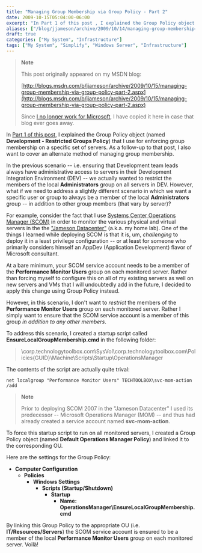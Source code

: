 ```yaml
---
title: "Managing Group Membership via Group Policy - Part 2"
date: 2009-10-15T05:04:00-06:00
excerpt: "In Part 1 of this post , I explained the Group Policy object (named Development - Restricted Groups Policy ) that I use for enforcing group membership on a specific set of servers. As a follow-up to that post, I also want to cover an alternate method..."
aliases: ["/blog/jjameson/archive/2009/10/14/managing-group-membership-via-group-policy-part-2.aspx", "/blog/jjameson/archive/2009/10/15/managing-group-membership-via-group-policy-part-2.aspx"]
draft: true
categories: ["My System", "Infrastructure"]
tags: ["My System", "Simplify", "Windows Server", "Infrastructure"]
---
```


> **Note**
>
> This post originally appeared on my MSDN blog:
>
> [http://blogs.msdn.com/b/jjameson/archive/2009/10/15/managing-group-membership-via-group-policy-part-2.aspx](http://blogs.msdn.com/b/jjameson/archive/2009/10/15/managing-group-membership-via-group-policy-part-2.aspx)
>
> Since
> [I no longer work for Microsoft](/blog/jjameson/2011/09/02/last-day-with-microsoft), I have copied it here in case that
> blog ever goes away.

In
[Part 1 of this post](/blog/jjameson/2009/10/15/managing-group-membership-via-group-policy-part-1), I explained the Group Policy object (named **Development - Restricted Groups Policy**) that I use for enforcing group
membership on a specific set of servers. As a follow-up to that post, I also
want to cover an alternate method of managing group membership.

In the previous scenario -- i.e. ensuring that Development team leads always
have administrative access to servers in their Development Integration Environment
(DEV) -- we actually wanted to restrict the members of the local **Administrators**
group on all servers in DEV. However, what if we need to address a slightly
different scenario in which we want a specific user or group to always be a
member of the local **Administrators** group -- in addition to
other group members (that vary by server)?

For example, consider the fact that I use
[Systems Center Operations Manager (SCOM)](http://www.microsoft.com/systemcenter/operationsmanager/en/us/default.aspx) in order to monitor the various
physical and virtual servers in the the
["Jameson
Datacenter"](/blog/jjameson/2009/09/14/the-jameson-datacenter) (a.k.a. my home lab). One of the things I learned while deploying
SCOM is that it is, um, *challenging* to deploy it in a least privilege
configuration -- or at least for someone who primarily considers himself an
AppDev (Application Development) flavor of Microsoft consultant.

At a bare minimum, your SCOM service account needs to be a member of the
**Performance Monitor Users** group on each monitored server. Rather
than forcing myself to configure this on all of my existing servers as well
on new servers and VMs that I will undoubtedly add in the future, I decided
to apply this change using Group Policy instead.

However, in this scenario, I don't want to *restrict* the members
of the **Performance Monitor Users** group on each monitored server.
Rather I simply want to ensure that the SCOM service account is a member of
this group *in addition to any other members*.

To address this scenario, I created a startup script called **EnsureLocalGroupMembership.cmd** in the following folder:

> \\corp.technologytoolbox.com\SysVol\corp.technologytoolbox.com\Policies\{GUID}\Machine\Scripts\Startup\OperationsManager

The contents of the script are actually quite trival:

```
net localgroup "Performance Monitor Users" TECHTOOLBOX\svc-mom-action /add
```

> **Note**
>
> Prior to deploying SCOM 2007 in the "Jameson Datacenter" I used its
> predecessor -- Microsoft Operations Manager (MOM) -- and thus had already
> created a service account named **svc-mom-action**.

To force this startup script to run on all monitored servers, I created a
Group Policy object (named **Default Operations Manager Policy**)
and linked it to the corresponding OU.

Here are the settings for the Group Policy:

- **Computer Configuration**
  - **Policies**
    - **Windows Settings**
      - **Scripts (Startup/Shutdown)**
        - **Startup**
          - **Name: OperationsManager\EnsureLocalGroupMembership.cmd**

By linking this Group Policy to the appropriate OU (i.e. **IT/Resources/Servers**)
the SCOM service account is ensured to be a member of the local **Performance
Monitor Users** group on each monitored server. Voilà!

